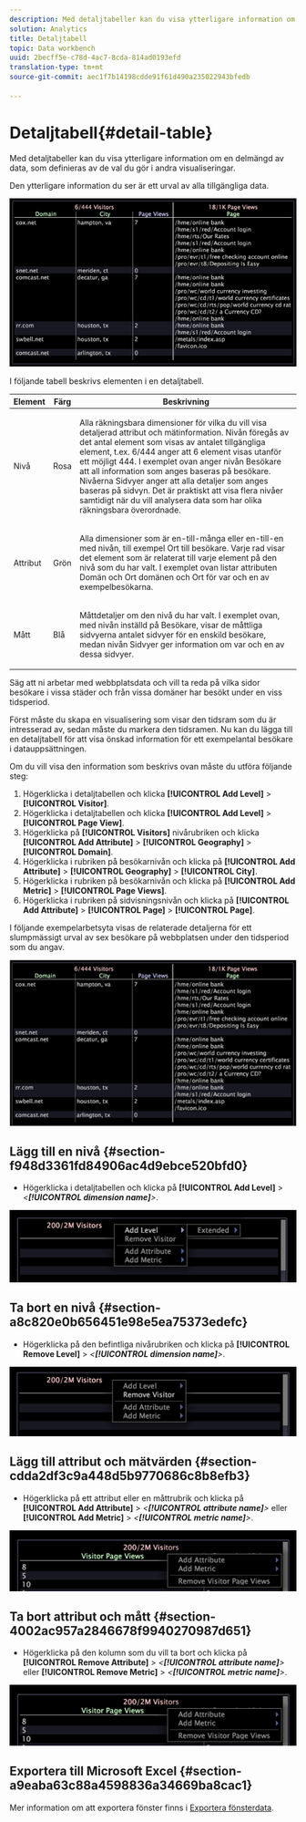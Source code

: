 ```yaml
---
description: Med detaljtabeller kan du visa ytterligare information om en delmängd av data, som definieras av de val du gör i andra visualiseringar.
solution: Analytics
title: Detaljtabell
topic: Data workbench
uuid: 2becff5e-c78d-4ac7-8cda-814ad0193efd
translation-type: tm+mt
source-git-commit: aec1f7b14198cdde91f61d490a235022943bfedb

---
```



# Detaljtabell{#detail-table}

Med detaljtabeller kan du visa ytterligare information om en delmängd av data, som definieras av de val du gör i andra visualiseringar.

Den ytterligare information du ser är ett urval av alla tillgängliga data.

![](assets/vis_details.png)

I följande tabell beskrivs elementen i en detaljtabell.

<table id="table_C88C7F7F5AEA4820B908923E45CC0A62"> 
 <thead> 
  <tr> 
   <th colname="col1" class="entry"> Element </th> 
   <th colname="col02" class="entry"> Färg </th> 
   <th colname="col2" class="entry"> Beskrivning </th> 
  </tr> 
 </thead>
 <tbody> 
  <tr> 
   <td colname="col1"> <p>Nivå </p> </td> 
   <td colname="col02"> <p>Rosa </p> </td> 
   <td colname="col2"> <p>Alla räkningsbara dimensioner för vilka du vill visa detaljerad attribut och mätinformation. Nivån föregås av det antal element som visas av antalet tillgängliga element, t.ex. 6/444 anger att 6 element visas utanför ett möjligt 444. I exemplet ovan anger nivån Besökare att all information som anges baseras på besökare. Nivåerna Sidvyer anger att alla detaljer som anges baseras på sidvyn. Det är praktiskt att visa flera nivåer samtidigt när du vill analysera data som har olika räkningsbara överordnade. </p> </td> 
  </tr> 
  <tr> 
   <td colname="col1"> <p>Attribut </p> </td> 
   <td colname="col02"> <p>Grön </p> </td> 
   <td colname="col2"> <p>Alla dimensioner som är en-till-många eller en-till-en med nivån, till exempel Ort till besökare. Varje rad visar det element som är relaterat till varje element på den nivå som du har valt. I exemplet ovan listar attributen Domän och Ort domänen och Ort för var och en av exempelbesökarna. </p> </td> 
  </tr> 
  <tr> 
   <td colname="col1"> <p>Mått </p> </td> 
   <td colname="col02"> <p>Blå </p> </td> 
   <td colname="col2"> <p>Måttdetaljer om den nivå du har valt. I exemplet ovan, med nivån inställd på Besökare, visar de måttliga sidvyerna antalet sidvyer för en enskild besökare, medan nivån Sidvyer ger information om var och en av dessa sidvyer. </p> </td> 
  </tr> 
 </tbody> 
</table>

Säg att ni arbetar med webbplatsdata och vill ta reda på vilka sidor besökare i vissa städer och från vissa domäner har besökt under en viss tidsperiod.

Först måste du skapa en visualisering som visar den tidsram som du är intresserad av, sedan måste du markera den tidsramen. Nu kan du lägga till en detaljtabell för att visa önskad information för ett exempelantal besökare i datauppsättningen.

Om du vill visa den information som beskrivs ovan måste du utföra följande steg:

1. Högerklicka i detaljtabellen och klicka **[!UICONTROL Add Level]** > **[!UICONTROL Visitor]**.
1. Högerklicka i detaljtabellen och klicka **[!UICONTROL Add Level]** > **[!UICONTROL Page View]**.
1. Högerklicka på **[!UICONTROL Visitors]** nivårubriken och klicka **[!UICONTROL Add Attribute]** > **[!UICONTROL Geography]** > **[!UICONTROL Domain]**.
1. Högerklicka i rubriken på besökarnivån och klicka på **[!UICONTROL Add Attribute]** > **[!UICONTROL Geography]** > **[!UICONTROL City]**.
1. Högerklicka i rubriken på besökarnivån och klicka på **[!UICONTROL Add Metric]** > **[!UICONTROL Page Views]**.
1. Högerklicka i rubriken på sidvisningsnivån och klicka på **[!UICONTROL Add Attribute]** > **[!UICONTROL Page]** > **[!UICONTROL Page]**.

I följande exempelarbetsyta visas de relaterade detaljerna för ett slumpmässigt urval av sex besökare på webbplatsen under den tidsperiod som du angav.

![](assets/client-tab1.png)

## Lägg till en nivå {#section-f948d3361fd84906ac4d9ebce520bfd0}

* Högerklicka i detaljtabellen och klicka på **[!UICONTROL Add Level]** > *&lt;**[!UICONTROL dimension name]**>*.

![](assets/mnu_DetailsTable_AddLevel.png)

## Ta bort en nivå {#section-a8c820e0b656451e98e5ea75373edefc}

* Högerklicka på den befintliga nivårubriken och klicka på **[!UICONTROL Remove Level]** > *&lt;**[!UICONTROL dimension name]**>*.

![](assets/mnu_DetailsTable_Level.png)

## Lägg till attribut och mätvärden {#section-cdda2df3c9a448d5b9770686c8b8efb3}

* Högerklicka på ett attribut eller en måttrubrik och klicka på **[!UICONTROL Add Attribute]** > *&lt;**[!UICONTROL attribute name]**>* eller **[!UICONTROL Add Metric]** > *&lt;**[!UICONTROL metric name]**>*.

![](assets/mnu_DetailsTable.png)

## Ta bort attribut och mått {#section-4002ac957a2846678f9940270987d651}

* Högerklicka på den kolumn som du vill ta bort och klicka på **[!UICONTROL Remove Attribute]** > *&lt;**[!UICONTROL attribute name]**>* eller **[!UICONTROL Remove Metric]** > *&lt;**[!UICONTROL metric name]**>*.

![](assets/mnu_DetailsTable.png)

## Exportera till Microsoft Excel {#section-a9eaba63c88a4598836a34669ba8cac1}

Mer information om att exportera fönster finns i [Exportera fönsterdata](../../../home/c-get-started/c-wk-win-wksp/c-exp-win-data.md#concept-8df61d64ed434cc5a499023c44197349).
